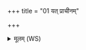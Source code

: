 +++
title = "01 यत् प्राचीनम्"

+++
<details><summary>मूलम् (WS)</summary>

यत् प्राचीनं बर्हिः स्तृणाति यज्ञाय च देवेभ्यश्चा वृश्चते ॥ १ ॥
</details>